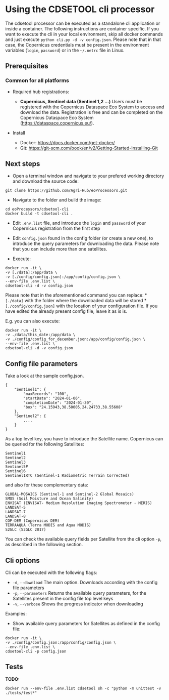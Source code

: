 # Using the CDSETOOL cli processor
The cdsetool processor can be executed as a standalone cli application or inside a container. The following instructions are container specific. If you want to execute the cli in your local environment, skip all docker commands and just execute `python cli.py -d -v config.json`. Please note that in that case, the Copernicus credentials must be present in the environment variables (`login`, `password`) or in the `~/.netrc` file in Linux.


## Prerequisites
### Common for all platforms

* Required hub registrations:
  * **Copernicus, Sentinel data (Sentinel 1,2 ...)**
    Users must be registered with the Copernicus Dataspace Eco System to access and download the data. Registration is free and can be completed on the Copernicus Dataspace Eco System (https://dataspace.copernicus.eu/).

* Install
    * Docker: https://docs.docker.com/get-docker/
    * Git:  https://git-scm.com/book/en/v2/Getting-Started-Installing-Git

## Next steps

* Open a terminal window and navigate to your prefered working directory and download the source code:

```
git clone https://github.com/Agri-Hub/eoProcessors.git
```

* Navigate to the folder and build the image:

```
cd eoProcessors/cdsetool-cli
docker build -t cdsetool-cli .
```

* Edit `.env.list` file, and introduce the `login` and `password` of your Copernicus registration from the first step

* Edit `config.json` found in the config folder (or create a new one), to introduce the query parameters for downloading the data. Please note that you can include more than one satellites.

* Execute:

```
docker run -it \
-v [./data]:/app/data \
-v [./config/config.json]:/app/config/config.json \
--env-file .env.list \
cdsetool-cli -d -v config.json
```

Please note that in the aforementioned command you can replace:
    * `[./data]` with the folder where the downloaded data will be stored
    * `[./config/config.json]` with the location of your configuration file. If you have edited the already present config file, leave it as is is.

E.g. you can also execute: 
```
docker run -it \
-v ./data/this_date:/app/data \
-v ./config/config_for_december.json:/app/config/config.json \
--env-file .env.list \
cdsetool-cli -d -v config.json
```

## Config file parameters
Take a look at the sample config.json. 
```
{
    "Sentinel1": {
        "maxRecords": "100",
        "startDate": "2024-01-06",
        "completionDate": "2024-01-30",
        "box": "24.15943,38.50005,24.24733,38.55608"
    },
    "Sentinel2": {
        ....
    }        
}
```
As a top level key, you have to introduce the Satellite name. Copernicus can be queried for the following Satellites: 

    Sentinel1 
    Sentinel2 
    Sentinel3 
    Sentinel5P
    Sentinel6
    Sentinel1RTC (Sentinel-1 Radiometric Terrain Corrected)

and also for these complementary data:


    GLOBAL-MOSAICS (Sentinel-1 and Sentinel-2 Global Mosaics)
    SMOS (Soil Moisture and Ocean Salinity)
    ENVISAT (ENVISAT- Medium Resolution Imaging Spectrometer - MERIS)
    LANDSAT-5
    LANDSAT-7
    LANDSAT-8
    COP-DEM (Copernicus DEM)
    TERRAAQUA (Terra MODIS and Aqua MODIS)
    S2GLC (S2GLC 2017)

You can check the available query fields per Satellite from the cli option `-p`, as described in the following section.  

## Cli options
Cli can be executed with the following flags:
* `-d`, `--download` The main option. Downloads according with the config file parameters
* `-p`, `--parameters` Returns the available query parameters, for the Satellites present in the config file top level keys
* `-v`, `--verbose` Shows the progress indicator when downloading

Examples:
* Show available query parameters for Satellites as defined in the config file:

```
docker run -it \
-v ./config/config.json:/app/config/config.json \
--env-file .env.list \
cdsetool-cli -p config.json
```


## Tests

**TODO:**

```
docker run --env-file .env.list cdsetool sh -c "python -m unittest -v ./tests/test*"
```